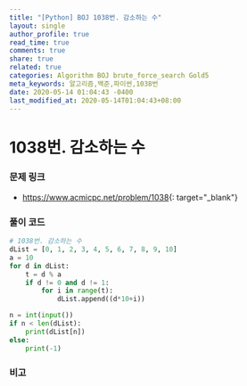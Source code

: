 ```yaml
---
title: "[Python] BOJ 1038번. 감소하는 수"
layout: single
author_profile: true
read_time: true
comments: true
share: true
related: true
categories: Algorithm BOJ brute_force_search Gold5
meta_keywords: 알고리즘,백준,파이썬,1038번
date: 2020-05-14 01:04:43 -0400
last_modified_at: 2020-05-14T01:04:43+08:00
---
```


# 1038번. 감소하는 수

### 문제 링크
- <https://www.acmicpc.net/problem/1038>{: target="\_blank"}

### 풀이 코드

```python
# 1038번. 감소하는 수
dList = [0, 1, 2, 3, 4, 5, 6, 7, 8, 9, 10]
a = 10
for d in dList:
    t = d % a
    if d != 0 and d != 1:
        for i in range(t):
            dList.append((d*10+i))

n = int(input())
if n < len(dList):
    print(dList[n])
else:
    print(-1)
```

### 비고